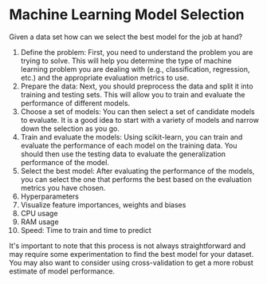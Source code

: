 # Machine Learning Model Selection

Given a data set how can we select the best model for the job at hand?

1. Define the problem: First, you need to understand the problem you are trying to solve. This will help you determine the type of machine learning problem you are dealing with (e.g., classification, regression, etc.) and the appropriate evaluation metrics to use.
2. Prepare the data: Next, you should preprocess the data and split it into training and testing sets. This will allow you to train and evaluate the performance of different models.
3. Choose a set of models: You can then select a set of candidate models to evaluate. It is a good idea to start with a variety of models and narrow down the selection as you go.
4. Train and evaluate the models: Using scikit-learn, you can train and evaluate the performance of each model on the training data. You should then use the testing data to evaluate the generalization performance of the model.
5. Select the best model: After evaluating the performance of the models, you can select the one that performs the best based on the evaluation metrics you have chosen.
6. Hyperparameters
7. Visualize feature importances, weights and biases
8. CPU usage
9. RAM usage
10. Speed: Time to train and time to predict

It's important to note that this process is not always straightforward and may require some experimentation to find the best model for your dataset. You may also want to consider using cross-validation to get a more robust estimate of model performance.